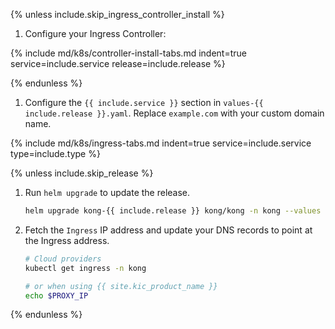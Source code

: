 {% unless include.skip_ingress_controller_install %}
1. Configure your Ingress Controller:

  {% include md/k8s/controller-install-tabs.md indent=true service=include.service release=include.release %}

{% endunless %}

1. Configure the `{{ include.service }}` section in `values-{{ include.release }}.yaml`. Replace `example.com` with your custom domain name.

  {% include md/k8s/ingress-tabs.md indent=true service=include.service type=include.type %}

{% unless include.skip_release %}
1. Run `helm upgrade` to update the release.

    ```bash
    helm upgrade kong-{{ include.release }} kong/kong -n kong --values ./values-{{ include.release }}.yaml
    ```

1. Fetch the `Ingress` IP address and update your DNS records to point at the Ingress address.

    ```bash
    # Cloud providers
    kubectl get ingress -n kong

    # or when using {{ site.kic_product_name }}
    echo $PROXY_IP
    ```
{% endunless %}